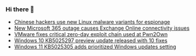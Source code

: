 ### Hi there 👋

<!--START_SECTION:feed-->
* [Chinese hackers use new Linux malware variants for espionage](https://www.bleepingcomputer.com/news/security/chinese-hackers-use-new-linux-malware-variants-for-espionage/)
* [New Microsoft 365 outage causes Exchange Online connectivity issues](https://www.bleepingcomputer.com/news/microsoft/new-microsoft-365-outage-causes-exchange-online-connectivity-issues/)
* [VMware fixes critical zero-day exploit chain used at Pwn2Own](https://www.bleepingcomputer.com/news/security/vmware-fixes-critical-zero-day-exploit-chain-used-at-pwn2own/)
* [Windows 10 KB5025297 preview update released with 10 fixes](https://www.bleepingcomputer.com/news/microsoft/windows-10-kb5025297-preview-update-released-with-10-fixes/)
* [Windows 11 KB5025305 adds prioritized Windows updates setting](https://www.bleepingcomputer.com/news/microsoft/windows-11-kb5025305-adds-prioritized-windows-updates-setting/)
<!--END_SECTION:feed-->

<!--
**frankenk/frankenk** is a ✨ _special_ ✨ repository because its `README.md` (this file) appears on your GitHub profile.

Here are some ideas to get you started:

- 🔭 I’m currently working on ...
- 🌱 I’m currently learning ...
- 👯 I’m looking to collaborate on ...
- 🤔 I’m looking for help with ...
- 💬 Ask me about ...
- 📫 How to reach me: ...
- 😄 Pronouns: ...
- ⚡ Fun fact: ...
-->



